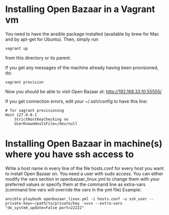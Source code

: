 # Installing Open Bazaar in a Vagrant vm
You need to have the ansible package installed (available by brew for Mac and by apt-get for Ubuntu).
 Then, simply run 
```
vagrant up
````
from this directory or its parent. 

If you get any messages of the machine already having been provisioned, do:
```
vagrant provision
```
Now you should be able to visit Open Bazaar at:
http://192.168.33.10:55555/

If you get connection errors, edit your ~/.ssh/config to have this line:
```
# for vagrant provisioning
Host 127.0.0.1
    StrictHostKeyChecking no
    UserKnownHostsFile=/dev/null
```

# Installing Open Bazaar in machine(s) where you have ssh access to

Write a host name in every line of the file hosts.conf for every host you want to install Open Bazaar on. You need a user with sudo access.
You can either modify the vars section in openbazaar_linux.yml to change them with your preferred values or specify them at the command line as extra-vars (command line vars will override the vars in the yml file)
Example:

```
ansible-playbook openbazaar_linux.yml -i hosts.conf -u ssh_user --private-key=~/path/to/private/key -vvvv --extra-vars "do_system_update=False port=22222"
```
